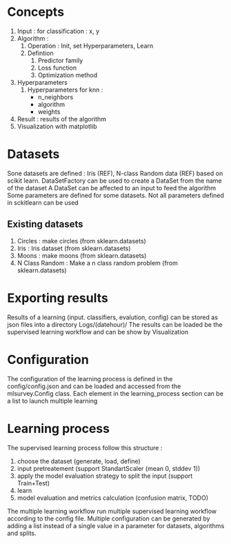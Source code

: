 # Concepts

1. Input : for classification : x, y
1. Algorithm : 
    1. Operation : Init, set Hyperparameters, Learn
    1. Defintion
        1. Predictor family
        1. Loss function
        1. Optimization method
1. Hyperparameters
    1. Hyperparameters for knn : 
        * n_neighbors 
        * algorithm 
        * weights
1. Result : results of the algorithm
1. Visualization with matplotlib

# Datasets

Sone datasets are defined : Iris (REF), N-class Random data (REF) based on scikit learn.
DataSetFactory can be used to create a DataSet from the name of the dataset
A DataSet can be affected to an input to feed the algorithm
Some parameters are defined for some datasets. Not all parameters defined in sckitlearn can be used

## Existing datasets

1. Circles : make circles (from sklearn.datasets)
1. Iris : Iris dataset (from sklearn.datasets)
1. Moons : make moons (from sklearn.datasets)
1. N Class Random : Make a n class random problem (from sklearn.datasets)

# Exporting results

Results of a learning (input. classifiers, evalution, config) can be stored as json files into a directory Logs/(datehour)/
The results can be loaded be the supervised learning workflow and can be show by Visualization

# Configuration

The configuration of the learning process is defined in the config/config.json and can be loaded and accessed 
from the mlsurvey.Config class. Each element in the learning_process section can be a list to launch multiple learning

# Learning process

The supervised learning process follow this structure :
1. choose the dataset (generate, load, define)
1. input pretreatement (support StandartScaler (mean 0, stddev 1))
1. apply the model evaluation strategy to split the input (support Train+Test)
1. learn
1. model evaluation and metrics calculation (confusion matrix, TODO)

The multiple learning workflow run multiple supervised learning workflow according to the config file. Multiple 
configuration can be generated by adding a list instead of a single value in a parameter for datasets, algorithms 
and splits.

